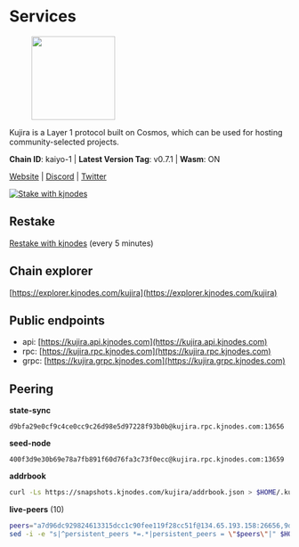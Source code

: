 # Services

<figure><img src="https://raw.githubusercontent.com/kj89/testnet_manuals/main/pingpub/logos/kujira.png" width="150" alt=""><figcaption></figcaption></figure>

Kujira is a Layer 1 protocol built on Cosmos, which can be used for  hosting community-selected projects.

**Chain ID**: kaiyo-1 | **Latest Version Tag**: v0.7.1 | **Wasm**: ON

[Website](https://kujira.app) | [Discord](https://discord.gg/teamkujira) | [Twitter](https://twitter.com/TeamKujira)

[![Stake with kjnodes](https://i.ibb.co/cr44Q8j/button-stake-with-kjnodes.png)](https://restake.app/kujira/kujiravaloper1tnuqj73jfn3724lqz34c27tuv80nv336sadqym)

## Restake

[Restake with kjnodes](https://restake.app/kujira/kujiravaloper1tnuqj73jfn3724lqz34c27tuv80nv336sadqym) (every 5 minutes)
## Chain explorer
[https://explorer.kjnodes.com/kujira](https://explorer.kjnodes.com/kujira)

## Public endpoints

* api: [https://kujira.api.kjnodes.com](https://kujira.api.kjnodes.com)
* rpc: [https://kujira.rpc.kjnodes.com](https://kujira.rpc.kjnodes.com)
* grpc: [https://kujira.grpc.kjnodes.com](https://kujira.grpc.kjnodes.com)

## Peering

**state-sync**

```text
d9bfa29e0cf9c4ce0cc9c26d98e5d97228f93b0b@kujira.rpc.kjnodes.com:13656
```

**seed-node**

```text
400f3d9e30b69e78a7fb891f60d76fa3c73f0ecc@kujira.rpc.kjnodes.com:13659
```

**addrbook**
```bash
curl -Ls https://snapshots.kjnodes.com/kujira/addrbook.json > $HOME/.kujira/config/addrbook.json
```

**live-peers** (10)
```bash
peers="a7d96dc929824613315dcc1c90fee119f28cc51f@134.65.193.158:26656,9dc8a19299064e8d5a414a1fc25dd0d12d9871c8@138.201.16.240:30095,d9bfa29e0cf9c4ce0cc9c26d98e5d97228f93b0b@65.109.88.38:13656,5ae54af5483ff090e57a51f9f3568490373e2419@135.181.26.211:26656,bba10290da32f3cb41e15c3a192413666ce05cee@5.9.208.14:26656,3a7733d4b670a672db326bd6e5f8ae37e14a3dbd@138.201.226.227:26656,4ae125f9c9b8e2f1ac83749c2209e26056b97851@65.108.238.103:11856,b80cf7882c8cab4894d41ccd4f5a00406d8b5f7d@146.59.52.48:30095,b21f57d5054aaa4cf8e3599bbe13719a47cc02d4@141.94.193.12:14656,253d2293272a29057a27797a5703f5171c267da1@192.99.15.159:26656"
sed -i -e "s|^persistent_peers *=.*|persistent_peers = \"$peers\"|" $HOME/.kujira/config/config.toml
```
